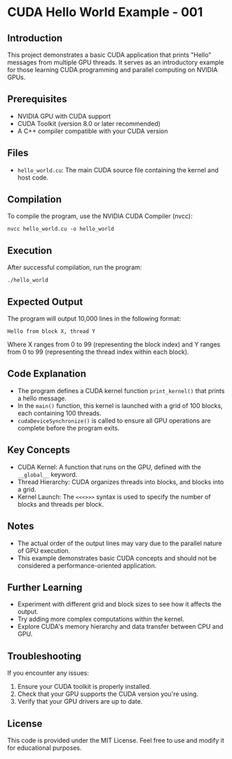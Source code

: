# CUDA Hello World Example - 001

## Introduction

This project demonstrates a basic CUDA application that prints "Hello" messages from multiple GPU threads. It serves as an introductory example for those learning CUDA programming and parallel computing on NVIDIA GPUs.

## Prerequisites

- NVIDIA GPU with CUDA support
- CUDA Toolkit (version 8.0 or later recommended)
- A C++ compiler compatible with your CUDA version

## Files

- `hello_world.cu`: The main CUDA source file containing the kernel and host code.

## Compilation

To compile the program, use the NVIDIA CUDA Compiler (nvcc):

```
nvcc hello_world.cu -o hello_world
```


## Execution

After successful compilation, run the program:

```
./hello_world
```

## Expected Output

The program will output 10,000 lines in the following format:

```
Hello from block X, thread Y
```

Where X ranges from 0 to 99 (representing the block index) and Y ranges from 0 to 99 (representing the thread index within each block).

## Code Explanation

- The program defines a CUDA kernel function `print_kernel()` that prints a hello message.
- In the `main()` function, this kernel is launched with a grid of 100 blocks, each containing 100 threads.
- `cudaDeviceSynchronize()` is called to ensure all GPU operations are complete before the program exits.

## Key Concepts

- CUDA Kernel: A function that runs on the GPU, defined with the `__global__` keyword.
- Thread Hierarchy: CUDA organizes threads into blocks, and blocks into a grid.
- Kernel Launch: The `<<<>>>` syntax is used to specify the number of blocks and threads per block.

## Notes

- The actual order of the output lines may vary due to the parallel nature of GPU execution.
- This example demonstrates basic CUDA concepts and should not be considered a performance-oriented application.

## Further Learning

- Experiment with different grid and block sizes to see how it affects the output.
- Try adding more complex computations within the kernel.
- Explore CUDA's memory hierarchy and data transfer between CPU and GPU.

## Troubleshooting

If you encounter any issues:
1. Ensure your CUDA toolkit is properly installed.
2. Check that your GPU supports the CUDA version you're using.
3. Verify that your GPU drivers are up to date.

## License

This code is provided under the MIT License. Feel free to use and modify it for educational purposes.


